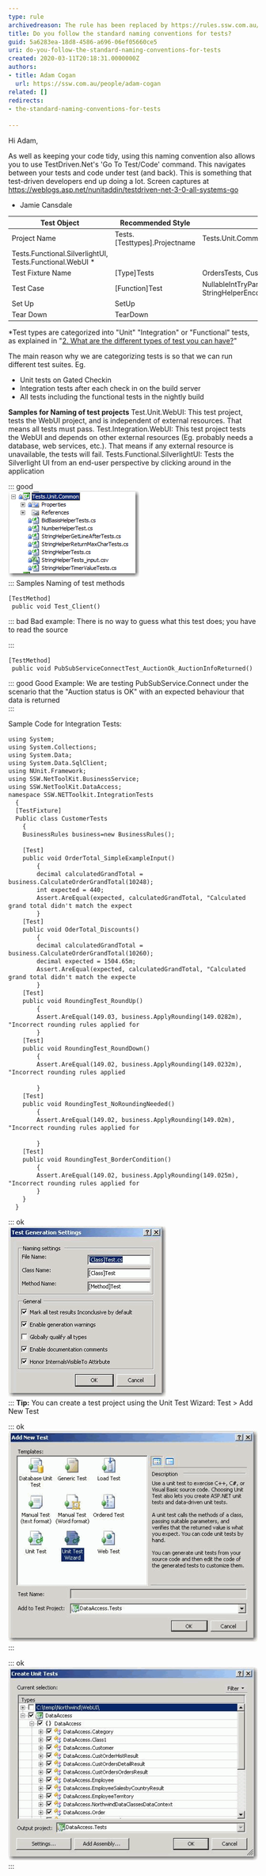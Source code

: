 ```yaml
---
type: rule
archivedreason: The rule has been replaced by https://rules.ssw.com.au/follow-naming-conventions-for-tests-and-test-projects
title: Do you follow the standard naming conventions for tests?
guid: 5a6283ea-18d8-4586-a696-06ef05660ce5
uri: do-you-follow-the-standard-naming-conventions-for-tests
created: 2020-03-11T20:18:31.0000000Z
authors:
- title: Adam Cogan
  url: https://ssw.com.au/people/adam-cogan
related: []
redirects:
- the-standard-naming-conventions-for-tests

---
```


Hi Adam,

As well as keeping your code tidy, using this naming convention also allows you to use TestDriven.Net's 'Go To Test/Code' command.
This navigates between your tests and code under test (and back). This is something that test-driven developers end up doing a lot.
Screen captures at https://weblogs.asp.net/nunitaddin/testdriven-net-3-0-all-systems-go

- Jamie Cansdale

<!--endintro-->


| **Test Object**  | **Recommended Style**  | **Example**  |
| --- | --- | --- |
| Project Name | Tests.[Testtypes].Projectname | Tests.Unit.Common,Tests.Unit.WebFrontend,Test.Integration.MainWCFService
Tests.Functional.SilverlightUI, Tests.Functional.WebUI \* |
| Test Fixture Name | [Type]Tests | OrdersTests, CustomerTests, DeveloperTests |
| Test Case | [Function]Test | NullableIntTryParse\_NumberIsValid1\_Return1, StringHelperEncodeTo64\_EncodeAndUnencodeString\_ReturnSameString |
| Set Up | SetUp |   |
| Tear Down | TearDown |   |




\*Test types are categorized into "Unit" "Integration" or "Functional" tests, as explained in "[2. What are the different types of test you can have?](https://www.ssw.com.au/ssw/Standards/Rules/RulesToBetterUnitTests.aspx#TypesOfTests)"

The main reason why we are categorizing tests is so that we can run different test suites. Eg.

* Unit tests on Gated Checkin
* Integration tests after each check in on the build server
* All tests including the functional tests in the nightly build


**Samples for Naming of test projects** 
Test.Unit.WebUI: This test project, tests the WebUI project, and is independent of external resources.
That means all tests must pass.
Test.Integration.WebUI: This test project tests the WebUI and depends on other external resources (Eg. probably needs a database, web services, etc.).
That means if any external resource is unavailable, the tests will fail.
Tests.Functional.SilverlightUI: Tests the Silverlight UI from an end-user perspective by clicking around in the application


::: good  
![Figure: Good example - Naming for a Unit Test Project](UnitTestsProject.jpg)  
:::
Samples Naming of test methods


```
[TestMethod]
 public void Test_Client()
```



::: bad
Bad example: There is no way to guess what this test does; you have to read the source

:::



```
[TestMethod]
 public void PubSubServiceConnectTest_AuctionOk_AuctionInfoReturned()
```



::: good
Good Example: We are testing PubSubService.Connect under the scenario that the "Auction status is OK" with an expected behaviour that data is returned  
:::

Sample Code for Integration Tests:



```
using System;
using System.Collections;
using System.Data;
using System.Data.SqlClient;
using NUnit.Framework;
using SSW.NetToolKit.BusinessService;
using SSW.NetToolKit.DataAccess;
namespace SSW.NETToolkit.IntegrationTests
  {
  [TestFixture]
  Public class CustomerTests
    {
    BusinessRules business=new BusinessRules(); 
   
    [Test]
    public void OrderTotal_SimpleExampleInput()
        {
        decimal calculatedGrandTotal = business.CalculateOrderGrandTotal(10248);
        int expected = 440;
        Assert.AreEqual(expected, calculatedGrandTotal, "Calculated grand total didn't match the expect
        }
    [Test]
    public void OderTotal_Discounts()
        {
        decimal calculatedGrandTotal = business.CalculateOrderGrandTotal(10260);
        decimal expected = 1504.65m;
        Assert.AreEqual(expected, calculatedGrandTotal, "Calculated grand total didn't match the expecte
        }
    [Test]
    public void RoundingTest_RoundUp()
        {
        Assert.AreEqual(149.03, business.ApplyRounding(149.0282m), "Incorrect rounding rules applied for
        }
    [Test]
    public void RoundingTest_RoundDown()
        {
        Assert.AreEqual(149.02, business.ApplyRounding(149.0232m), "Incorrect rounding rules applied 
   
        }
    [Test]
    public void RoundingTest_NoRoundingNeeded()
        {
        Assert.AreEqual(149.02, business.ApplyRounding(149.02m), "Incorrect rounding rules applied for 
   
        }
    [Test]
    public void RoundingTest_BorderCondition()
        {
        Assert.AreEqual(149.02, business.ApplyRounding(149.025m), "Incorrect rounding rules applied for
        }
    }
  }
```




::: ok  
![Figure: This rule is consistent with the Visual Studio default](TestGenerationSettings.gif)  
:::
**Tip:** You can create a test project using the Unit Test Wizard: Test &gt; Add New Test



::: ok  
![Figure: Unit Test Wizard 1](AddNewTest.gif)  
:::


::: ok  
![Figure: Unit Test Wizard 2](CreateUnitTests.gif)  
:::

